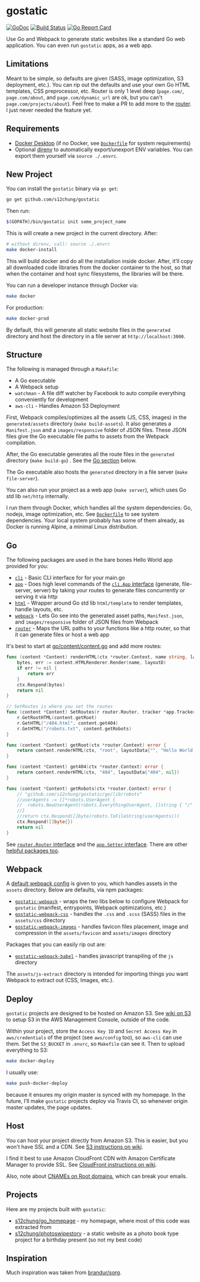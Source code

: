 # gostatic

[![GoDoc](https://godoc.org/github.com/s12chung/gostatic?status.svg)](https://godoc.org/github.com/s12chung/gostatic)
[![Build Status](https://travis-ci.com/s12chung/gostatic.svg?branch=master)](https://travis-ci.com/s12chung/gostatic)
[![Go Report Card](https://goreportcard.com/badge/github.com/s12chung/gostatic)](https://goreportcard.com/report/github.com/s12chung/gostatic)

Use Go and Webpack to generate static websites like a standard Go web application. You can even run `gostatic` apps, as a web app.

## Limitations

Meant to be simple, so defaults are given (SASS, image optimization, S3 deployment, etc.). You can rip out the defaults and use your own Go HTML templates, CSS preprocessor, etc. Router is only 1 level deep (`page.com/`, `page.com/about`, and `page.com/dynamic_url` are ok, but you can't `page.com/projects/about`). Feel free to make a PR to add more to the [router](https://godoc.org/github.com/s12chung/gostatic/go/lib/router). I just never needed the feature yet.

## Requirements
- [Docker Desktop](https://www.docker.com) (if no Docker, see [`Dockerfile`](blueprint/Dockerfile) for system requirements)
- Optional [direnv](https://github.com/direnv/direnv) to automatically export/unexport ENV variables. You can export them yourself via `source ./.envrc`.

## New Project
You can install the `gostatic` binary via `go get`:

```bash
go get github.com/s12chung/gostatic
```

Then run:
```bash
$(GOPATH)/bin/gostatic init some_project_name
```

This is will create a new project in the current directory. After:

```bash
# without direnv, call: source ./.envrc
make docker-install
```

This will build docker and do all the installation inside docker. After, it’ll copy all downloaded code libraries from the docker container to the host, so that when the container and host sync filesystems, the libraries will be there.

You can run a developer instance through Docker via:
```bash
make docker
```

For production:
```bash
make docker-prod
```

By default, this will generate all static website files in the `generated` directory and host the directory in a file server at `http://localhost:3000`.

## Structure

The following is managed through a `Makefile`:

- A Go executable
- A Webpack setup
- `watchman` - A file diff watcher by Facebook to auto compile everything conveniently for development
- `aws-cli` - Handles Amazon S3 Deployment

First, Webpack compiles/optimizes all the assets (JS, CSS, images) in the `generated/assets` directory (`make build-assets`). It also generates a `Manifest.json` and a `images/responsive` folder of JSON files. These JSON files give the Go executable file paths to assets from the Webpack compilation.

After, the Go executable generates all the route files in the `generated` directory (`make build-go`) . See the [Go section](#go) below.

The Go executable also hosts the `generated` directory in a file server (`make file-server`).

You can also run your project as a web app (`make server`), which uses Go std lib `net/http` internally.

I run them through Docker, which handles all the system dependencies: Go, nodejs, image optimization, etc. See [`Dockerfile`](blueprint/Dockerfile) to see system dependencies. Your local system probably has some of them already, as Docker is running Alpine, a minimal Linux distribution.

## Go

The following packages are used in the bare bones Hello World app provided for you:

- [`cli`](https://godoc.org/github.com/s12chung/gostatic/go/cli) - Basic CLI interface for for your main.go
- [`app`](https://godoc.org/github.com/s12chung/gostatic/go/app) - Does high level commands of the [`cli.App` interface](https://godoc.org/github.com/s12chung/gostatic/go/cli#App) (generate, file-server, server) by taking your routes to generate files concurrently or serving it via http
- [`html`](https://godoc.org/github.com/s12chung/gostatic/go/lib/html) - Wrapper around Go std lib `html/template` to render templates, handle layouts, etc.
- [`webpack`](https://godoc.org/github.com/s12chung/gostatic/go/lib/webpack) - Lets Go see into the generated asset paths, `Manifest.json`, and `images/responsive` folder of JSON files from Webpack
- [`router`](https://godoc.org/github.com/s12chung/gostatic/go/lib/router) - Maps the URL paths to your functions like a http router, so that it can generate files or host a web app

It's best to start at [go/content/content.go](blueprint/go/content/content.go) and add more routes:

```go
func (content *Content) renderHTML(ctx *router.Context, name string, layoutD interface{}) error {
	bytes, err := content.HTMLRenderer.Render(name, layoutD)
	if err != nil {
		return err
	}
	ctx.Respond(bytes)
	return nil
}

// SetRoutes is where you set the routes
func (content *Content) SetRoutes(r router.Router, tracker *app.Tracker) {
	r.GetRootHTML(content.getRoot)
	r.GetHTML("/404.html", content.get404)
	r.GetHTML("/robots.txt", content.getRobots)
}

func (content *Content) getRoot(ctx *router.Context) error {
	return content.renderHTML(ctx, "root", layoutData{"", "Hello World!"})
}

func (content *Content) get404(ctx *router.Context) error {
	return content.renderHTML(ctx, "404", layoutData{"404", nil})
}

func (content *Content) getRobots(ctx *router.Context) error {
	// "github.com/s12chung/gostatic/go/lib/robots"
	//userAgents := []*robots.UserAgent {
	//	robots.NewUserAgent(robots.EverythingUserAgent, []string { "/" }),
	//}
	//return ctx.Respond([]byte(robots.ToFileString(userAgents)))
	ctx.Respond([]byte{})
	return nil
}
```

See [`router.Router` interface](https://godoc.org/github.com/s12chung/gostatic/go/lib/router#Router) and the [`app.Setter` interface](https://godoc.org/github.com/s12chung/gostatic/go/app#Setter). There are other [helpful packages too](https://godoc.org/github.com/s12chung/gostatic/go/lib).

## Webpack

A [default webpack config](blueprint/webpack.config.js) is given to you, which handles assets in the `assets` directory. Below are defaults, via npm packages:

- [`gostatic-webpack`](https://github.com/s12chung/gostatic-webpack) - wraps the two libs below to configure Webpack for `gostatic` (manifest, entrypoints, Webpack optimizations, etc.)
- [`gostatic-webpack-css`](https://github.com/s12chung/gostatic-webpack-css) - handles the `.css` and `.scss` (SASS) files in the `assets/css` directory 
- [`gostatic-webpack-images`](https://github.com/s12chung/gostatic-webpack-images) - handles favicon files placement, image and compression in the `assets/favicon` and `assets/images` directory

Packages that you can easily rip out are:
- [`gostatic-webpack-babel`](https://github.com/s12chung/gostatic-webpack-babel) - handles javascript transpiling of the `js` directory

The `assets/js-extract` directory is intended for importing things you want Webpack to extract out (CSS, Images, etc.).

## Deploy

`gostatic` projects are designed to be hosted on Amazon S3. See [wiki on S3](https://github.com/s12chung/gostatic/wiki/S3-Config-Credentials) to setup S3 in the AWS Management Console, outside of the code.

Within your project, store the `Access Key ID` and `Secret Access Key` in `aws/credentials` of the project (see `aws/config` too), so `aws-cli` can use them. Set the `S3_BUCKET` in `.envrc`, so `Makefile` can see it. Then to upload everything to S3:

```bash
make docker-deploy
```

I usually use:

```bash
make push-docker-deploy
```

because it ensures my origin master is synced with my homepage. In the future, I’ll make `gostatic` projects deploy via Travis CI, so whenever origin master updates, the page updates.

## Host

You can host your project directly from Amazon S3. This is easier, but you won't have SSL and a CDN. See [S3 instructions on wiki](https://github.com/s12chung/gostatic/wiki/Hosting-via-S3-Directly).

I find it best to use Amazon CloudFront CDN with Amazon Certificate Manager to provide SSL. See [CloudFront instructions on wiki](https://github.com/s12chung/gostatic/wiki/Hosting-via-CloudFront).

Also, note about [CNAMEs on Root domains](https://serverfault.com/questions/613829/why-cant-a-cname-record-be-used-at-the-apex-aka-root-of-a-domain), which can break your emails.

## Projects
Here are my projects built with `gostatic`:

- [s12chung/go_homepage](https://github.com/s12chung/go_homepage) - my homepage, where most of this code was extracted from
- [s12chung/photoswipestory](https://github.com/s12chung/photoswipestory) - a static website as a photo book type project for a birthday present (so not my best code)

## Inspiration
Much inspiration was taken from [brandur/sorg](https://github.com/brandur/sorg).
